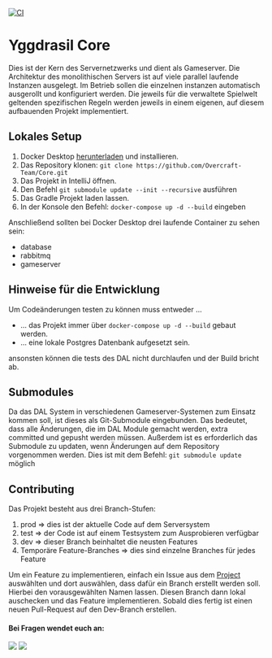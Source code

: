 [![CI](https://github.com/Overcraft-Team/Core/actions/workflows/Dockerbuild.yml/badge.svg)](https://github.com/Overcraft-Team/Core/actions/workflows/Dockerbuild.yml)
# Yggdrasil Core
Dies ist der Kern des Servernetzwerks und dient als Gameserver. 
Die Architektur des monolithischen Servers ist auf viele parallel laufende Instanzen ausgelegt. 
Im Betrieb sollen die einzelnen instanzen automatisch ausgerollt und konfiguriert werden. 
Die jeweils für die verwaltete Spielwelt geltenden spezifischen Regeln werden jeweils in einem eigenen, auf diesem aufbauenden Projekt implementiert.

## Lokales Setup
1. Docker Desktop [herunterladen](https://www.docker.com/products/docker-desktop/) und installieren.
2. Das Repository klonen: ```git clone https://github.com/Overcraft-Team/Core.git```
3. Das Projekt in IntelliJ öffnen.
4. Den Befehl ```git submodule update --init --recursive``` ausführen
4. Das Gradle Projekt laden lassen.
5. In der Konsole den Befehl: ```docker-compose up -d --build``` eingeben

Anschließend sollten bei Docker Desktop drei laufende Container zu sehen sein:
- database
- rabbitmq
- gameserver

## Hinweise für die Entwicklung
Um Codeänderungen testen zu können muss entweder ...
- ... das Projekt immer über ```docker-compose up -d --build``` gebaut werden.
- ... eine lokale Postgres Datenbank aufgesetzt sein.

ansonsten können die tests des DAL nicht durchlaufen und der Build bricht ab.

## Submodules
Da das DAL System in verschiedenen Gameserver-Systemen zum Einsatz kommen soll, ist dieses als Git-Submodule eingebunden.
 Das bedeutet, dass alle Änderungen, die im DAL Module gemacht werden, extra committed und gepusht werden müssen.
 Außerdem ist es erforderlich das Submodule zu updaten, wenn Änderungen auf dem Repository vorgenommen werden.
Dies ist mit dem Befehl: ```git submodule update``` möglich

## Contributing
Das Projekt besteht aus drei Branch-Stufen:
1. prod => dies ist der aktuelle Code auf dem Serversystem
2. test => der Code ist auf einem Testsystem zum Ausprobieren verfügbar
2. dev => dieser Branch beinhaltet die neusten Features
3. Temporäre Feature-Branches => dies sind einzelne Branches für jedes Feature

Um ein Feature zu implementieren, einfach ein Issue aus dem 
[Project](https://github.com/orgs/Overcraft-Team/projects/3/views/2) auswählten und dort auswählen, dass dafür ein Branch erstellt werden soll.
Hierbei den vorausgewählten Namen lassen. Diesen Branch dann lokal auschecken und das Feature implementieren.
Sobald dies fertig ist einen neuen Pull-Request auf den Dev-Branch erstellen.

#### Bei Fragen wendet euch an: 
![](https://dcbadge.vercel.app/api/shield/351264499124273152)
![](https://dcbadge.vercel.app/api/shield/620685606447611914)
